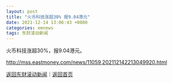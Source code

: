 ```yaml
---
layout: post
title: "火币科技涨超30% 报9.04港元"
date: 2021-12-14 13:06:43 +0800
categories: emnews
tags: 东财滚动新闻
---
```


火币科技涨超30%，报9.04港元。

<http://mss.eastmoney.com/news/11059,202112142213049920.html>

[返回东财滚动新闻](//finews.withounder.com/emnews/)｜[返回首页](//finews.withounder.com/)